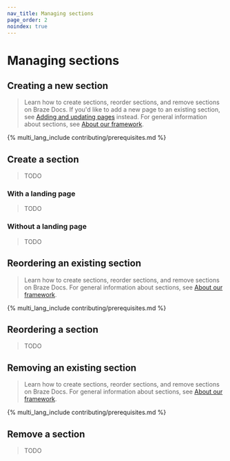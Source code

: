 ```yaml
---
nav_title: Managing sections
page_order: 2
noindex: true
---
```


# Managing sections

## Creating a new section

> Learn how to create sections, reorder sections, and remove sections on Braze Docs. If you'd like to add a new page to an existing section, see [Adding and updating pages](../../../_docs/_home/content_management/pages/adding_and_updating_pages.md) instead. For general information about sections, see [About our framework](../../../_docs/_home/about_our_framework.md).

{% multi_lang_include contributing/prerequisites.md %}

## Create a section

> TODO

### With a landing page

> TODO

### Without a landing page

> TODO

## Reordering an existing section

> Learn how to create sections, reorder sections, and remove sections on Braze Docs. For general information about sections, see [About our framework](../../../_docs/_home/about_our_framework.md).

{% multi_lang_include contributing/prerequisites.md %}

## Reordering a section

> TODO

## Removing an existing section

> Learn how to create sections, reorder sections, and remove sections on Braze Docs. For general information about sections, see [About our framework](../../../_docs/_home/about_our_framework.md).

{% multi_lang_include contributing/prerequisites.md %}

## Remove a section

> TODO
